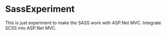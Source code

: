 # SassExperiment
This is just experiment to make the SASS work with ASP.Net MVC. Integrate SCSS into ASP.Net MVC. 
